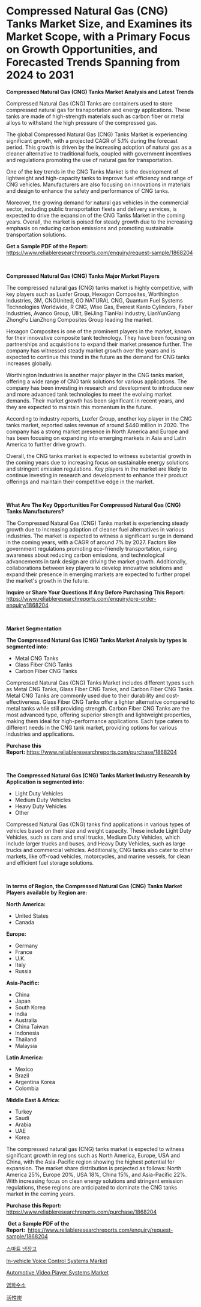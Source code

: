 <p><h1>Compressed Natural Gas (CNG) Tanks Market Size, and Examines its Market Scope, with a Primary Focus on Growth Opportunities, and Forecasted Trends Spanning from 2024 to 2031</h1></p><p><strong>Compressed Natural Gas (CNG) Tanks Market Analysis and Latest Trends</strong></p>
<p><p>Compressed Natural Gas (CNG) Tanks are containers used to store compressed natural gas for transportation and energy applications. These tanks are made of high-strength materials such as carbon fiber or metal alloys to withstand the high pressure of the compressed gas.</p><p>The global Compressed Natural Gas (CNG) Tanks Market is experiencing significant growth, with a projected CAGR of 5.1% during the forecast period. This growth is driven by the increasing adoption of natural gas as a cleaner alternative to traditional fuels, coupled with government incentives and regulations promoting the use of natural gas for transportation.</p><p>One of the key trends in the CNG Tanks Market is the development of lightweight and high-capacity tanks to improve fuel efficiency and range of CNG vehicles. Manufacturers are also focusing on innovations in materials and design to enhance the safety and performance of CNG tanks.</p><p>Moreover, the growing demand for natural gas vehicles in the commercial sector, including public transportation fleets and delivery services, is expected to drive the expansion of the CNG Tanks Market in the coming years. Overall, the market is poised for steady growth due to the increasing emphasis on reducing carbon emissions and promoting sustainable transportation solutions.</p></p>
<p><strong>Get a Sample PDF of the Report:&nbsp;</strong> <a href="https://www.reliableresearchreports.com/enquiry/request-sample/1868204">https://www.reliableresearchreports.com/enquiry/request-sample/1868204</a></p>
<p>&nbsp;</p>
<p><strong>Compressed Natural Gas (CNG) Tanks Major Market Players</strong></p>
<p><p>The compressed natural gas (CNG) tanks market is highly competitive, with key players such as Luxfer Group, Hexagon Composites, Worthington Industries, 3M, CNGUnited, GO NATURAL CNG, Quantum Fuel Systems Technologies Worldwide, R CNG, Wise Gas, Everest Kanto Cylinders, Faber Industries, Avanco Group, Ullit, BeiJing TianHai Industry, LianYunGang ZhongFu LianZhong Composites Group leading the market.</p><p>Hexagon Composites is one of the prominent players in the market, known for their innovative composite tank technology. They have been focusing on partnerships and acquisitions to expand their market presence further. The company has witnessed steady market growth over the years and is expected to continue this trend in the future as the demand for CNG tanks increases globally.</p><p>Worthington Industries is another major player in the CNG tanks market, offering a wide range of CNG tank solutions for various applications. The company has been investing in research and development to introduce new and more advanced tank technologies to meet the evolving market demands. Their market growth has been significant in recent years, and they are expected to maintain this momentum in the future.</p><p>According to industry reports, Luxfer Group, another key player in the CNG tanks market, reported sales revenue of around $440 million in 2020. The company has a strong market presence in North America and Europe and has been focusing on expanding into emerging markets in Asia and Latin America to further drive growth.</p><p>Overall, the CNG tanks market is expected to witness substantial growth in the coming years due to increasing focus on sustainable energy solutions and stringent emission regulations. Key players in the market are likely to continue investing in research and development to enhance their product offerings and maintain their competitive edge in the market.</p></p>
<p>&nbsp;</p>
<p><strong>What Are The Key Opportunities For Compressed Natural Gas (CNG) Tanks Manufacturers?</strong></p>
<p><p>The Compressed Natural Gas (CNG) Tanks market is experiencing steady growth due to increasing adoption of cleaner fuel alternatives in various industries. The market is expected to witness a significant surge in demand in the coming years, with a CAGR of around 7% by 2027. Factors like government regulations promoting eco-friendly transportation, rising awareness about reducing carbon emissions, and technological advancements in tank design are driving the market growth. Additionally, collaborations between key players to develop innovative solutions and expand their presence in emerging markets are expected to further propel the market's growth in the future.</p></p>
<p><strong>Inquire or Share Your Questions If Any Before Purchasing This Report:</strong> <a href="https://www.reliableresearchreports.com/enquiry/pre-order-enquiry/1868204">https://www.reliableresearchreports.com/enquiry/pre-order-enquiry/1868204</a></p>
<p>&nbsp;</p>
<p><strong>Market Segmentation</strong></p>
<p><strong>The Compressed Natural Gas (CNG) Tanks Market Analysis by types is segmented into:</strong></p>
<p><ul><li>Metal CNG Tanks</li><li>Glass Fiber CNG Tanks</li><li>Carbon Fiber CNG Tanks</li></ul></p>
<p><p>Compressed Natural Gas (CNG) Tanks Market includes different types such as Metal CNG Tanks, Glass Fiber CNG Tanks, and Carbon Fiber CNG Tanks. Metal CNG Tanks are commonly used due to their durability and cost-effectiveness. Glass Fiber CNG Tanks offer a lighter alternative compared to metal tanks while still providing strength. Carbon Fiber CNG Tanks are the most advanced type, offering superior strength and lightweight properties, making them ideal for high-performance applications. Each type caters to different needs in the CNG tank market, providing options for various industries and applications.</p></p>
<p><strong>Purchase this Report:&nbsp;</strong><a href="https://www.reliableresearchreports.com/purchase/1868204">https://www.reliableresearchreports.com/purchase/1868204</a></p>
<p>&nbsp;</p>
<p><strong>The Compressed Natural Gas (CNG) Tanks Market Industry Research by Application is segmented into:</strong></p>
<p><ul><li>Light Duty Vehicles</li><li>Medium Duty Vehicles</li><li>Heavy Duty Vehicles</li><li>Other</li></ul></p>
<p><p>Compressed Natural Gas (CNG) tanks find applications in various types of vehicles based on their size and weight capacity. These include Light Duty Vehicles, such as cars and small trucks, Medium Duty Vehicles, which include larger trucks and buses, and Heavy Duty Vehicles, such as large trucks and commercial vehicles. Additionally, CNG tanks also cater to other markets, like off-road vehicles, motorcycles, and marine vessels, for clean and efficient fuel storage solutions.</p></p>
<p>&nbsp;</p>
<p><strong>In terms of Region, the Compressed Natural Gas (CNG) Tanks Market Players available by Region are:</strong></p>
<p>
    <p> <strong> North America: </strong>
        <ul>
            <li>United States</li>
            <li>Canada</li>
        </ul>
        </p> 
    <p> <strong> Europe: </strong>
        <ul>
            <li>Germany</li>
            <li>France</li>
            <li>U.K.</li>
            <li>Italy</li>
            <li>Russia</li>
        </ul>
        </p> 
    <p> <strong> Asia-Pacific: </strong>
        <ul>
            <li>China</li>
            <li>Japan</li>
            <li>South Korea</li>
            <li>India</li>
            <li>Australia</li>
            <li>China Taiwan</li>
            <li>Indonesia</li>
            <li>Thailand</li>
            <li>Malaysia</li>
        </ul>
        </p> 
    <p> <strong> Latin America: </strong>
        <ul>
            <li>Mexico</li>
            <li>Brazil</li>
            <li>Argentina Korea</li>
            <li>Colombia</li>
        </ul>
        </p> 
    <p> <strong> Middle East & Africa: </strong>
        <ul>
            <li>Turkey</li>
            <li>Saudi</li>
            <li>Arabia</li>
            <li>UAE</li>
            <li>Korea</li>
        </ul>
    </p>
    </p>
<p><p>The compressed natural gas (CNG) tanks market is expected to witness significant growth in regions such as North America, Europe, USA and China, with the Asia-Pacific region showing the highest potential for expansion. The market share distribution is projected as follows: North America 25%, Europe 20%, USA 18%, China 15%, and Asia-Pacific 22%. With increasing focus on clean energy solutions and stringent emission regulations, these regions are anticipated to dominate the CNG tanks market in the coming years.</p></p>
<p><strong>Purchase this Report: </strong><a href="https://www.reliableresearchreports.com/purchase/1868204">https://www.reliableresearchreports.com/purchase/1868204</a></p>
<p>&nbsp;<strong>Get a Sample PDF of the Report:&nbsp;&nbsp;</strong><a href="https://www.reliableresearchreports.com/enquiry/request-sample/1868204">https://www.reliableresearchreports.com/enquiry/request-sample/1868204</a></p>
<p><strong></strong></p>
<p><p><a href="https://github.com/TrevorKruvalis5678/Market-Research-Report-List-1/blob/main/596960615812.md">스마트 냉장고</a></p><p><a href="https://issuu.com/reportprime-2/docs/in-vehicle-voice-control-systems-market-size-2030.">In-vehicle Voice Control Systems Market</a></p><p><a href="https://issuu.com/reportprime-2/docs/automotive-video-player-systems-market-size-2030.p">Automotive Video Player Systems Market</a></p><p><a href="https://github.com/lzuwsfreyoq70/Market-Research-Report-List-1/blob/main/572974815811.md">염화수소</a></p><p><a href="https://github.com/vtbvgl20191192/Market-Research-Report-List-1/blob/main/953669016971.md">活性炭</a></p></p>